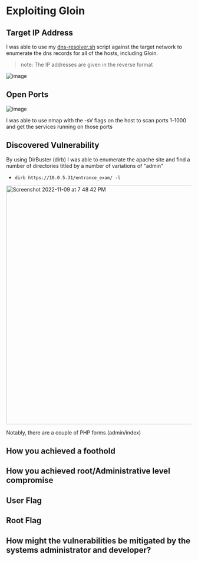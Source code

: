 # Exploiting Gloin

## Target IP Address
I was able to use my [dns-resolver.sh](https://github.com/JackLeonard802/SEC-335/blob/main/Tech%20Journal/Source%20Code/dns-resolver.sh) script against the target network to enumerate the dns records for all of the hosts, including Gloin.
> note: The IP addresses are given in the reverse format

![image](https://user-images.githubusercontent.com/71239122/200626591-190151e7-2239-44e0-a26c-a469b40c52c2.png)

## Open Ports
![image](https://user-images.githubusercontent.com/71239122/200627213-e9219f3d-6929-46a5-94ae-1df78f866f0c.png)

I was able to use nmap with the -sV flags on the host to scan ports 1-1000 and get the services running on those ports

## Discovered Vulnerability

By using DirBuster (dirb) I was able to enumerate the apache site and find a number of directories titled by a number of variations of "admin"
* `dirb https://10.0.5.31/entrance_exam/ -l`

<img width="646" alt="Screenshot 2022-11-09 at 7 48 42 PM" src="https://user-images.githubusercontent.com/71239122/200973228-ea578897-d83a-48b0-b6ef-2067d34ef0e4.png">

Notably, there are a couple of PHP forms (admin/index)

## How you achieved a foothold


## How you achieved root/Administrative level compromise


## User Flag


## Root Flag


## How might the vulnerabilities be mitigated by the systems administrator and developer?
